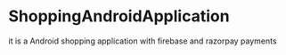 # ShoppingAndroidApplication
it is a Android shopping application with firebase and razorpay payments

